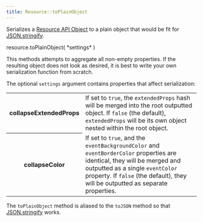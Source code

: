 ```yaml
---
title: Resource::toPlainObject
---
```


Serializes a [Resource API Object](resource-object) to a plain object that would be fit for [JSON.stringify].

<div class='spec' markdown='1'>
resource.toPlainObject( *settings* )
</div>

This methods attempts to aggregate all non-empty properties. If the resulting object does not look as desired, it is best to write your own serialization function from scratch.

The optional `settings` argument contains properties that affect serialization:

<table>

<tr>
<th>collapseExtendedProps</th>
<td>If set to <code>true</code>, the <code>extendedProps</code> hash will be merged into the root outputted object. If <code>false</code> (the default), <code>extendedProps</code> will be its own object nested within the root object.</td>
</tr>

<tr>
<th>collapseColor</th>
<td>If set to <code>true</code>, and the <code>eventBackgroundColor</code> and <code>eventBorderColor</code> properties are identical, they will be merged and outputted as a single <code>eventColor</code> property. If <code>false</code> (the default), they will be outputted as separate properties.</td>
</tr>

</table>

The `toPlainObject` method is aliased to the `toJSON` method so that [JSON.stringify] works.


[JSON.stringify]: https://developer.mozilla.org/en-US/docs/Web/JavaScript/Reference/Global_Objects/JSON/stringify
